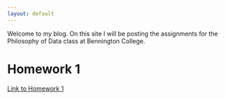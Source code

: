```yaml
---
layout: default
---
```


Welcome to my blog. On this site I will be posting the assignments for the Philosophy of Data class at Bennington College. 

# [](#header-1)Homework 1
[Link to Homework 1](9-4-2017-Homework)
